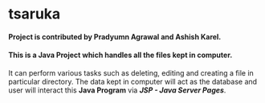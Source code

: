 # tsaruka
#### Project is contributed by Pradyumn Agrawal and Ashish Karel.
#### This is a Java Project which handles all the files kept in computer.
It can perform various tasks such as deleting, editing and creating a file in particular directory. 
The data kept in computer will act as the database and user will interact this **Java Program** via ***JSP - Java Server Pages***.
